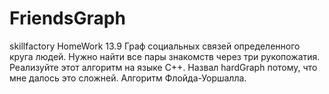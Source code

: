 # FriendsGraph
skillfactory HomeWork 13.9
Граф социальных связей определенного круга людей. Нужно найти все пары знакомств через три рукопожатия. Реализуйте этот алгоритм на языке C++. Назвал hardGraph потому, что мне далось это сложней. Алгоритм Флойда-Уоршалла.
